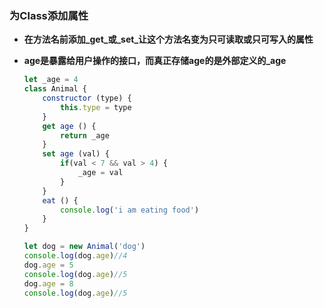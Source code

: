 ### 为Class添加属性

* **在方法名前添加_get_或_set_让这个方法名变为只可读取或只可写入的属性**

* **age是暴露给用户操作的接口，而真正存储age的是外部定义的_age**

  ```` javascript
  let _age = 4
  class Animal {
      constructor (type) {
          this.type = type
      }
      get age () {
          return _age
      }
      set age (val) {
          if(val < 7 && val > 4) {
              _age = val
          }
      }
      eat () {
          console.log('i am eating food')
      }
  }
  
  let dog = new Animal('dog')
  console.log(dog.age)//4
  dog.age = 5
  console.log(dog.age)//5
  dog.age = 8
  console.log(dog.age)//5
  ````

  